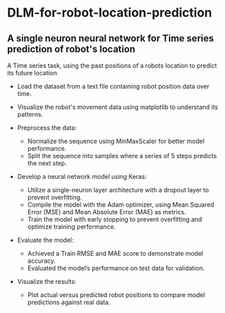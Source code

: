 # DLM-for-robot-location-prediction

## A single neuron neural network for Time series prediction of robot's location

A Time series task, using the past positions of a robots location to predict its future location

* Load the dataset from a text file containing robot position data over time.

* Visualize the robot's movement data using matplotlib to understand its patterns.

* Preprocess the data:
  - Normalize the sequence using MinMaxScaler for better model performance.
  - Split the sequence into samples where a series of 5 steps predicts the next step.

* Develop a neural network model using Keras:
  - Utilize a single-neuron layer architecture with a dropout layer to prevent overfitting.
  - Compile the model with the Adam optimizer, using Mean Squared Error (MSE) and Mean Absolute Error (MAE) as metrics.
  - Train the model with early stopping to prevent overfitting and optimize training performance.

* Evaluate the model:
  - Achieved a Train RMSE and MAE score to demonstrate model accuracy.
  - Evaluated the model’s performance on test data for validation.

* Visualize the results:
  - Plot actual versus predicted robot positions to compare model predictions against real data.
